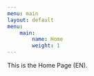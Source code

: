 ```yaml
---
menu: main
layout: default
menu:
    main:
        name: Home
        weight: 1
---
```


This is the Home Page (EN).
